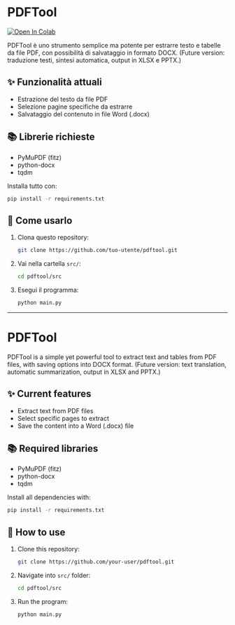 # PDFTool
[![Open In Colab](https://colab.research.google.com/assets/colab-badge.svg)](https://colab.research.google.com/github/fgiammarresi/pdftool/blob/main/pdftool_colab.ipynb)

PDFTool è uno strumento semplice ma potente per estrarre testo e tabelle da file PDF, con possibilità di salvataggio in formato DOCX.
(Future version: traduzione testi, sintesi automatica, output in XLSX e PPTX.)

## ✨ Funzionalità attuali
- Estrazione del testo da file PDF
- Selezione pagine specifiche da estrarre
- Salvataggio del contenuto in file Word (.docx)

## 📚 Librerie richieste
- PyMuPDF (fitz)
- python-docx
- tqdm

Installa tutto con:
```bash
pip install -r requirements.txt
```

## 🚀 Come usarlo
1. Clona questo repository:
    ```bash
    git clone https://github.com/tuo-utente/pdftool.git
    ```
2. Vai nella cartella `src/`:
    ```bash
    cd pdftool/src
    ```
3. Esegui il programma:
    ```bash
    python main.py
    ```

---

# PDFTool

PDFTool is a simple yet powerful tool to extract text and tables from PDF files, with saving options into DOCX format.
(Future version: text translation, automatic summarization, output in XLSX and PPTX.)

## ✨ Current features
- Extract text from PDF files
- Select specific pages to extract
- Save the content into a Word (.docx) file

## 📚 Required libraries
- PyMuPDF (fitz)
- python-docx
- tqdm

Install all dependencies with:
```bash
pip install -r requirements.txt
```

## 🚀 How to use
1. Clone this repository:
    ```bash
    git clone https://github.com/your-user/pdftool.git
    ```
2. Navigate into `src/` folder:
    ```bash
    cd pdftool/src
    ```
3. Run the program:
    ```bash
    python main.py
    ```
